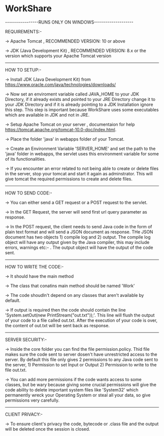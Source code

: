 # WorkShare

-----------------RUNS ONLY ON WINDOWS--------------------

REQUIREMENTS:-

-> Apache Tomcat , RECOMMENDED VERSION: 10 or above

-> JDK (Java Development Kit) , RECOMMENDED VERSION: 8.x or the version which supports your Apache Tomcat version
   
----------------------------------------------------------

HOW TO SETUP:-

-> Install JDK (Java Development Kit) from https://www.oracle.com/java/technologies/downloads/

-> Now set an enviroment variable called JAVA_HOME to your JDK Directory, if it already exists and pointed to your JRE Directory change it to your JDK Directory and if it is already pointing to a JDK Installation ignore this step. This step is important because WorkShare uses some executables which are available in JDK and not in JRE.

-> Setup Apache Tomcat on your server , documentaion for help https://tomcat.apache.org/tomcat-10.0-doc/index.html.

-> Place the folder 'java' in webapps folder of your Tomcat.

-> Create an Environment Variable 'SERVER_HOME' and set the path to the 'java' folder in webapps, the servlet uses this environment variable for some of its functionalities.

-> If you encounter an error related to not being able to create or delete files in the server, stop your tomcat and start it again as adminstrator. This will give tomcat the required permissions to create and delete files.

---------------------------------------------------------

HOW TO SEND CODE:-

-> You can either send a GET request or a POST request to the servlet. 

-> In the GET Request, the server will send first url query parameter as response. 

-> In the POST request, the client needs to send Java code in the form of plain text format and will send a JSON document as response. THe JSON document has two objects 1) compile log and 2) output. The compile log object will have any output given by the Java compiler, this may include errors, warnings etc:- . The output object will have the output of the code sent.

---------------------------------------------------------

HOW TO WRITE THE CODE:-

-> It should have the main method

-> The class that conatins main method should be named 'Work'

-> The code shoudln't depend on any classes that aren't available by default.

-> If output is required then the code should contain the line 'System.setOut(new PrintStream(\"out.txt\"));'. This line will flush the output of your code to a file called out.txt. After the execution of your code is over, the content of out.txt will be sent back as response.

-------------------------------------------------------

SERVER SECURITY:-

-> Inside the core folder you can find the file permission.policy. Thid file makes sure the code sent to server dosen't have unrestricted access to the server. By default this file only gives 2 permissions to any  Java code sent to the server, 1) Permission to set Input or Output 2) Permission to write to the file out.txt.

-> You can add more permissions if the code wants access to some classes, but be wary because giving some crucial permissions will give the code ability to delete important system files like 'System32' which permanently wreck your Operating System or steal all your data, so give permissions very carefully.

-------------------------------------------------------

CLIENT PRIVACY:-

-> To ensure client's privacy the code, bytecode or .class file and the output will be deleted once the session is closed.
